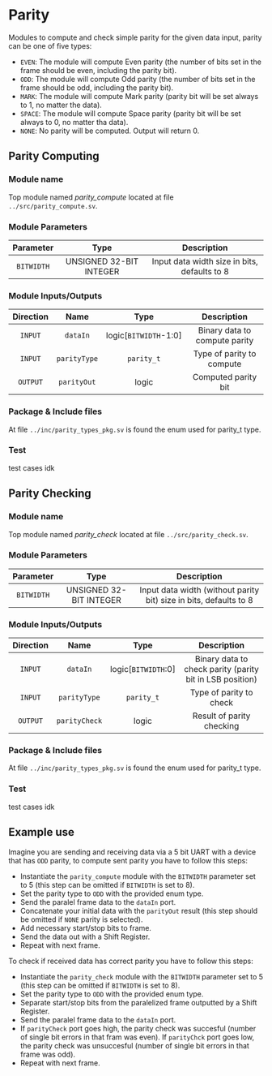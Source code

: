 # Parity
Modules to compute and check simple parity for the given data input, parity can be one of five types:
- `EVEN`: The module will compute Even parity (the number of bits set in the frame should be even, including the parity bit).
- `ODD`: The module will compute Odd parity (the number of bits set in the frame should be odd, including the parity bit).
- `MARK`: The module will compute Mark parity (parity bit will be set always to 1, no matter the data).
- `SPACE`: The module will compute Space parity (parity bit will be set always to 0, no matter tha data).
- `NONE`: No parity will be computed. Output will return 0.

## Parity Computing

### Module name
Top module named _parity_compute_ located at file `../src/parity_compute.sv`.

### Module Parameters
| Parameter | Type | Description |
| :---: | :---: | :---: |
| `BITWIDTH` | UNSIGNED 32-BIT INTEGER | Input data width size in bits, defaults to 8 |

### Module Inputs/Outputs
| Direction | Name | Type | Description |
| :---: | :---: | :---: | :---:|
| `INPUT` | `dataIn` | logic[`BITWIDTH`-1:0] | Binary data to compute parity |
| `INPUT` | `parityType` | `parity_t` | Type of parity to compute |
| `OUTPUT` | `parityOut` | logic | Computed parity bit |

### Package & Include files
At file `../inc/parity_types_pkg.sv` is found the enum used for parity_t type.

### Test
test cases idk

## Parity Checking

### Module name
Top module named _parity_check_ located at file `../src/parity_check.sv`.

### Module Parameters
| Parameter | Type | Description |
| :---: | :---: | :---: |
| `BITWIDTH` | UNSIGNED 32-BIT INTEGER | Input data width (without parity bit) size in bits, defaults to 8 |

### Module Inputs/Outputs
| Direction | Name | Type | Description |
| :---: | :---: | :---: | :---:|
| `INPUT` | `dataIn` | logic[`BITWIDTH`:0] | Binary data to check parity (parity bit in LSB position)|
| `INPUT` | `parityType` | `parity_t` | Type of parity to check |
| `OUTPUT` | `parityCheck` | logic | Result of parity checking |

### Package & Include files
At file `../inc/parity_types_pkg.sv` is found the enum used for parity_t type.

### Test
test cases idk

## Example use

Imagine you are sending and receiving data via a 5 bit UART with a device that has `ODD` parity, to compute sent parity you have to follow this steps:
- Instantiate the `parity_compute` module with the `BITWIDTH` parameter set to 5 (this step can be omitted if `BITWIDTH` is set to 8).
- Set the parity type to `ODD` with the provided enum type.
- Send the paralel frame data to the `dataIn` port.
- Concatenate your initial data with the `parityOut` result (this step should be omitted if `NONE` parity is selected).
- Add necessary start/stop bits to frame.
- Send the data out with a Shift Register.
- Repeat with next frame.

To check if received data has correct parity you have to follow this steps:
- Instantiate the `parity_check` module with the `BITWIDTH` parameter set to 5 (this step can be omitted if `BITWIDTH` is set to 8).
- Set the parity type to `ODD` with the provided enum type.
- Separate start/stop bits from the paralelized frame outputted by a Shift Register.
- Send the paralel frame data to the `dataIn` port.
- If `parityCheck` port goes high, the parity check was succesful (number of single bit errors in that fram was even). If `parityChck` port goes low, the parity check was unsuccesful (number of single bit errors in that frame was odd).
- Repeat with next frame.
